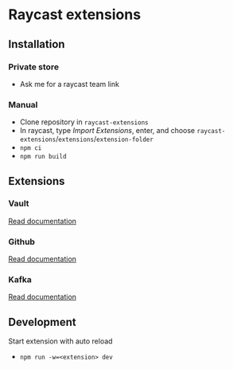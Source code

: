 # Raycast extensions

## Installation

### Private store

- Ask me for a raycast team link

### Manual

- Clone repository in `raycast-extensions`
- In raycast, type *Import Extensions*, enter, and
  choose `raycast-extensions`/`extensions`/`extension-folder`
- `npm ci`
- `npm run build`

## Extensions

### Vault

[Read documentation](extensions/vault/README.md)

### Github

[Read documentation](extensions/github/README.md)

### Kafka

[Read documentation](extensions/kafka/README.md)

## Development

Start extension with auto reload

- `npm run -w=<extension> dev`
